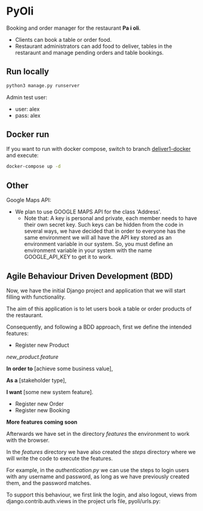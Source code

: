 # PyOli

Booking and order manager for the restaurant **Pa i oli**.

- Clients can book a table or order food.
- Restaurant administrators can add food to deliver, tables in the restaraunt and manage pending orders and table
  bookings.
  
## Run locally
```bash
python3 manage.py runserver
```

Admin test user:
- user: alex
- pass: alex

## Docker run
If you want to run with docker compose, switch to branch [deliver1-docker](https://github.com/SergiGirabet/PyOli/tree/deliver1-docker)
and execute:
```bash
docker-compose up -d
```
## Other

Google Maps API:
- We plan to use GOOGLE MAPS API for the class 'Address'.
    - Note that: A key is personal and private, each member needs to have their own secret key. Such keys can be hidden from the
      code in several ways, we have decided that in order to everyone has the same environment we will all have the API
      key stored as an environment variable in our system. So, you must define an environment variable in your system with the name GOOGLE_API_KEY to get it to work.

## Agile Behaviour Driven Development (BDD)
Now, we have the initial Django project and application that we will start filling with functionality.

The aim of this application is to let users book a table or order products of the restaurant.

Consequently, and following a BDD approach, first we define the intended features:

- Register new Product
  
*new_product.feature*

**In order to** [achieve some business value],

**As a** [stakeholder type],

**I want** [some new system feature].

- Register new Order
- Register new Booking

**More features coming soon**

Afterwards we have set in the directory *features* the environment to work with the browser.

In the *features* directory we have also created the *steps* directory where we will write the code to execute the features.

For example, in the *authentication.py* we can use the steps to login users with any username and password, as long as we have previously created them, and the password matches.

To support this behaviour, we first link the login, and also logout, views from django.contrib.auth.views in the project urls file, pyoli/urls.py:



